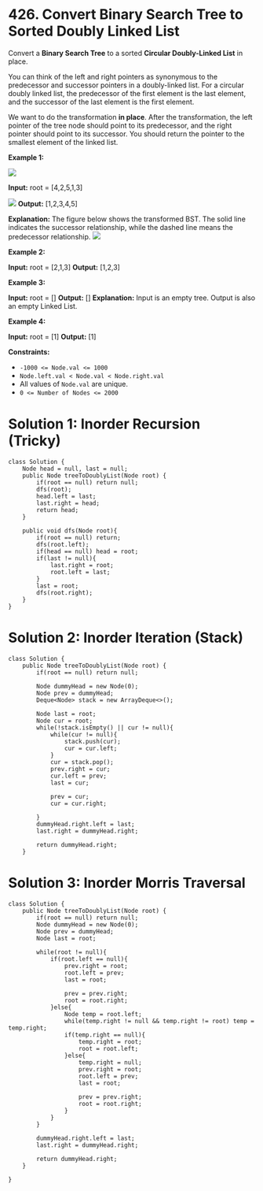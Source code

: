 # 426. Convert Binary Search Tree to Sorted Doubly Linked List
Convert a  **Binary Search Tree** to a sorted  **Circular Doubly-Linked List** in place.

You can think of the left and right pointers as synonymous to the predecessor and successor pointers in a doubly-linked list. For a circular doubly linked list, the predecessor of the first element is the last element, and the successor of the last element is the first element.

We want to do the transformation  **in place**. After the transformation, the left pointer of the tree node should point to its predecessor, and the right pointer should point to its successor. You should return the pointer to the smallest element of the linked list.

**Example 1:**

![](https://assets.leetcode.com/uploads/2018/10/12/bstdlloriginalbst.png)

**Input:** root = [4,2,5,1,3]

![](https://assets.leetcode.com/uploads/2018/10/12/bstdllreturndll.png)
**Output:** [1,2,3,4,5]

**Explanation:** The figure below shows the transformed BST. The solid line indicates the successor relationship, while the dashed line means the predecessor relationship.
![](https://assets.leetcode.com/uploads/2018/10/12/bstdllreturnbst.png)

**Example 2:**

**Input:** root = [2,1,3]
**Output:** [1,2,3]

**Example 3:**

**Input:** root = []
**Output:** []
**Explanation:** Input is an empty tree. Output is also an empty Linked List.

**Example 4:**

**Input:** root = [1]
**Output:** [1]

**Constraints:**

-   `-1000 <= Node.val <= 1000`
-   `Node.left.val < Node.val < Node.right.val`
-   All values of  `Node.val`  are unique.
-   `0 <= Number of Nodes <= 2000`

# Solution 1: Inorder Recursion (Tricky)
```
class Solution {
    Node head = null, last = null;
    public Node treeToDoublyList(Node root) {
        if(root == null) return null;
        dfs(root);
        head.left = last;
        last.right = head;
        return head;
    }
    
    public void dfs(Node root){
        if(root == null) return;
        dfs(root.left);
        if(head == null) head = root;
        if(last != null){
            last.right = root;
            root.left = last;
        }
        last = root;
        dfs(root.right);
    }
}
```

# Solution 2: Inorder Iteration (Stack)
```
class Solution {
    public Node treeToDoublyList(Node root) {
        if(root == null) return null;
            
        Node dummyHead = new Node(0);
        Node prev = dummyHead;
        Deque<Node> stack = new ArrayDeque<>();
        
        Node last = root;
        Node cur = root;
        while(!stack.isEmpty() || cur != null){
            while(cur != null){
                stack.push(cur);
                cur = cur.left;
            }
            cur = stack.pop();
            prev.right = cur;
            cur.left = prev;
            last = cur;
            
            prev = cur;
            cur = cur.right;
            
        }
        dummyHead.right.left = last;
        last.right = dummyHead.right;
        
        return dummyHead.right;
    }
```

# Solution 3: Inorder Morris Traversal
```
class Solution {
    public Node treeToDoublyList(Node root) {
        if(root == null) return null;
        Node dummyHead = new Node(0);
        Node prev = dummyHead;
        Node last = root;
        
        while(root != null){
            if(root.left == null){
                prev.right = root;
                root.left = prev;
                last = root;
                
                prev = prev.right;
                root = root.right;
            }else{
                Node temp = root.left;
                while(temp.right != null && temp.right != root) temp = temp.right;
                if(temp.right == null){
                    temp.right = root;
                    root = root.left;
                }else{
                    temp.right = null;
                    prev.right = root;
                    root.left = prev;
                    last = root;

                    prev = prev.right;
                    root = root.right;
                }
            }
        }
        
        dummyHead.right.left = last;
        last.right = dummyHead.right;
        
        return dummyHead.right;
    }
    
}
```